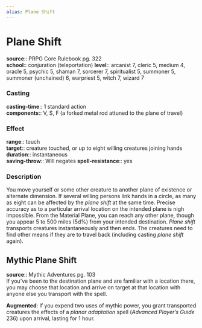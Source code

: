 ```yaml
---
alias: Plane Shift
---
```


# Plane Shift 

**source**:: PRPG Core Rulebook pg. 322  
**school**:: conjuration (teleportation)
**level**:: arcanist 7, cleric 5, medium 4, oracle 5, psychic 5, shaman 7, sorcerer 7, spiritualist 5, summoner 5, summoner (unchained) 6, warpriest 5, witch 7, wizard 7

### Casting 

**casting-time**:: 1 standard action  
**components**:: V, S, F (a forked metal rod attuned to the plane of travel)

### Effect 

**range**:: touch  
**target**:: creature touched, or up to eight willing creatures joining hands  
**duration**:: instantaneous  
**saving-throw**:: Will negates
**spell-resistance**:: yes

### Description 

You move yourself or some other creature to another plane of existence or alternate dimension. If several willing persons link hands in a circle, as many as eight can be affected by the *plane shift* at the same time. Precise accuracy as to a particular arrival location on the intended plane is nigh impossible. From the Material Plane, you can reach any other plane, though you appear 5 to 500 miles (5d%) from your intended destination. *Plane shift* transports creatures instantaneously and then ends. The creatures need to find other means if they are to travel back (including casting *plane shift* again).

## Mythic Plane Shift 

**source**:: Mythic Adventures pg. 103  
If you’ve been to the destination plane and are familiar with a location there, you may choose that location and arrive on target at that location with anyone else you transport with the spell.  
  
**Augmented**: If you expend two uses of mythic power, you grant transported creatures the effects of a *planar adaptation* spell (*Advanced Player’s Guide* 236) upon arrival, lasting for 1 hour.

